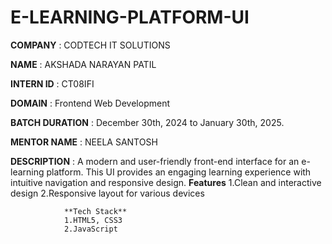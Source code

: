 # E-LEARNING-PLATFORM-UI

**COMPANY** : CODTECH IT SOLUTIONS

**NAME** : AKSHADA NARAYAN PATIL

**INTERN ID** : CT08IFI

**DOMAIN** : Frontend Web Development

**BATCH DURATION** : December 30th, 2024 to January 30th, 2025.

**MENTOR NAME** : NEELA SANTOSH

**DESCRIPTION** : A modern and user-friendly front-end interface for an e-learning platform. This UI provides an engaging learning experience with intuitive navigation and responsive design.
                **Features**
                1.Clean and interactive design
                2.Responsive layout for various devices
                
                **Tech Stack**
                1.HTML5, CSS3
                2.JavaScript
